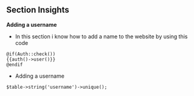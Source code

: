 ## Section Insights

**Adding a username**

- In this section i know how to add a name to the website by using this code


```
@if(Auth::check())
{{auth()->user()}}
@endif
```
- Adding a username

`$table->string('username')->unique();`


